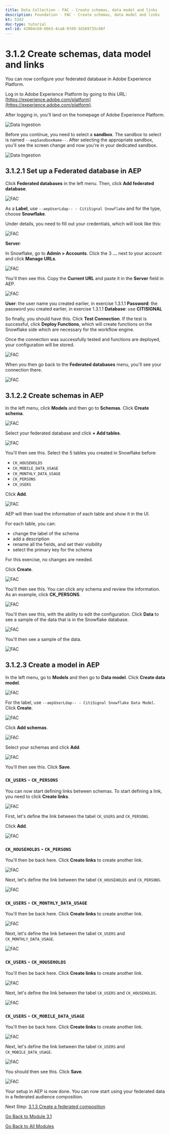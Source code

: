 ```yaml
---
title: Data Collection - FAC - Create schemas, data model and links
description: Foundation - FAC - Create schemas, data model and links
kt: 5342
doc-type: tutorial
exl-id: 42004cb9-60b3-4ca8-97d9-3d169735c98f
---
```

# 3.1.2 Create schemas, data model and links

You can now configure your federated database in Adobe Experience Platform.

Log in to Adobe Experience Platform by going to this URL: [https://experience.adobe.com/platform](https://experience.adobe.com/platform).

After logging in, you'll land on the homepage of Adobe Experience Platform.

![Data Ingestion](./../module1.2/images/home.png)

Before you continue, you need to select a **sandbox**. The sandbox to select is named ``--aepSandboxName--``. After selecting the appropriate sandbox, you'll see the screen change and now you're in your dedicated sandbox.

![Data Ingestion](./../module1.2/images/sb1.png)

## 3.1.2.1 Set up a Federated database in AEP

Click **Federated databases** in the left menu. Then, click **Add federated database**.

![FAC](./images/fdb1.png)

As a **Label**, use `--aepUserLdap-- - CitiSignal Snowflake` and for the type, choose **Snowflake**.

Under details, you need to fill out your credentials, which will look like this:

![FAC](./images/fdb2.png)

**Server**: 

In Snowflake, go to **Admin > Accounts**. Click the 3 **...** next to your account and click **Manage URLs**.

![FAC](./images/fdburl1.png)

You'll then see this. Copy the **Current URL** and paste it in the **Server** field in AEP.

![FAC](./images/fdburl2.png)

**User**: the user name you created earlier, in exercise 1.3.1.1
**Password**: the password you created earlier, in exercise 1.3.1.1
**Database**: use **CITISIGNAL**

So finally, you should have this. Click **Test Connection**. If the test is successful, click **Deploy Functions**, which will create functions on the Snowflake side which are necessary for the workflow engine.
 
Once the connection was successfully tested and functions are deployed, your configuration will be stored.

![FAC](./images/fdb3.png)

When you then go back to the **Federated databases** menu, you'll see your connection there.

![FAC](./images/fdb4.png)

## 3.1.2.2 Create schemas in AEP

In the left menu, click **Models** and then go to **Schemas**. Click **Create schema**.

![FAC](./images/fdb5.png)

Select your federated database and click **+ Add tables**.

![FAC](./images/fdb6.png)

You'll then see this. Select the 5 tables you created in Snowflake before:

- `CK_HOUSEHOLDS`
- `CK_MOBILE_DATA_USAGE`
- `CK_MONTHLY_DATA_USAGE`
- `CK_PERSONS`
- `CK_USERS`

Click **Add**.

![FAC](./images/fdb7.png)

AEP will then load the information of each table and show it in the UI. 

For each table, you can:

- change the label of the schema
- add a description
- rename all the fields, and set their visibility
- select the primary key for the schema

For this exercise, no changes are needed.

Click **Create**.

![FAC](./images/fdb8.png)

You'll then see this. You can click any schema and review the information. As an example, click **CK_PERSONS**.

![FAC](./images/fdb9.png)

You'll then see this, with the ability to edit the configuration. Click **Data** to see a sample of the data that is in the Snowflake database.

![FAC](./images/fdb10.png)

You'll then see a sample of the data.

![FAC](./images/fdb11.png)

## 3.1.2.3 Create a model in AEP

In the left menu, go to **Models** and then go to **Data model**. Click **Create data model**.

![FAC](./images/fdb12.png)

For the label, use `--aepUserLdap-- - CitiSignal Snowflake Data Model`. Click **Create**.

![FAC](./images/fdb13.png)

Click **Add schemas**.

![FAC](./images/fdb14.png)

Select your schemas and click **Add**.

![FAC](./images/fdb15.png)

You'll then see this. Click **Save**.

### `CK_USERS` - `CK_PERSONS`

You can now start defining links between schemas. To start defining a link, you need to click **Create links**. 

![FAC](./images/fdb16.png)

First, let's define the link between the tabel `CK_USERS` and `CK_PERSONS`.

Click **Add**.

![FAC](./images/fdb18.png)


### `CK_HOUSEHOLDS` - `CK_PERSONS`

You'll then be back here. Click **Create links** to create another link.

![FAC](./images/fdb17.png)

Next, let's define the link between the tabel `CK_HOUSEHOLDS` and `CK_PERSONS`.

![FAC](./images/fdb19.png)

### `CK_USERS` - `CK_MONTHLY_DATA_USAGE`

You'll then be back here. Click **Create links** to create another link.

![FAC](./images/fdb20.png)

Next, let's define the link between the tabel `CK_USERS` and `CK_MONTHLY_DATA_USAGE`.

![FAC](./images/fdb21.png)


### `CK_USERS` - `CK_HOUSEHOLDS`

You'll then be back here. Click **Create links** to create another link.

![FAC](./images/fdb22.png)

Next, let's define the link between the tabel `CK_USERS` and `CK_HOUSEHOLDS`.

![FAC](./images/fdb23.png)

### `CK_USERS` - `CK_MOBILE_DATA_USAGE`

You'll then be back here. Click **Create links** to create another link.

![FAC](./images/fdb24.png)

Next, let's define the link between the tabel `CK_USERS` and `CK_MOBILE_DATA_USAGE`.

![FAC](./images/fdb25.png)

You should then see this. Click **Save**.

![FAC](./images/fdb26.png)

Your setup in AEP is now done. You can now start using your federated data in a federated audience composition.

Next Step: [3.1.3 Create a federated composition](./ex3.md)

[Go Back to Module 3.1](./fac.md)

[Go Back to All Modules](../../../overview.md)

